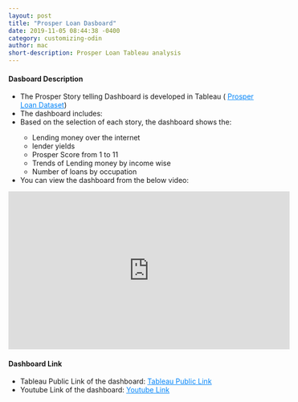```yaml
---
layout: post
title: "Prosper Loan Dasboard"
date: 2019-11-05 08:44:38 -0400
category: customizing-odin
author: mac
short-description: Prosper Loan Tableau analysis
---
```


<h4>Dasboard Description</h4>
<ul>
<li>The Prosper Story telling Dashboard is developed in Tableau ( <a href="https://www.kaggle.com/yousuf28/prosper-loan" target="_blank" style="color:#0385F9"><u>Prosper Loan Dataset</u></a>)</li>
<li>The dashboard includes:</li>
<li>Based on the selection of each story, the dashboard shows the: </li>
				<ul>
				<li>Lending money over the internet</li>
				<li>lender yields</li>
				<li>Prosper Score from 1 to 11 </li>
				<li>Trends of Lending money by income wise</li>
				<li>Number of loans by occupation</li>
				</ul>
 
<li>You can view the dashboard from the below video:</li>

</ul>

<iframe width="560" height="315" src="https://www.youtube.com/embed/ky-w23ntZLQ" frameborder="0" allow="accelerometer; autoplay; encrypted-media; gyroscope; picture-in-picture" allowfullscreen></iframe>
<h4>Dashboard Link</h4>
<ul>
<li>Tableau Public Link of the dashboard: <a href="https://public.tableau.com/profile/chigz#!/vizhome/TableauStory-ProsperDataset_Chirag/Story1" target="_blank" style="color:#0385F9"><u>Tableau Public Link</u></a></li>
<li>Youtube Link of the dashboard: <a href="https://www.youtube.com/embed/ky-w23ntZLQ" target="_blank" style="color:#0385F9"><u>Youtube Link</u></a></li>
</ul>



